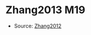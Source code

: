 <a name="material" />

# Zhang2013 M19
<script type="application/ld+json">
  {
    "@context": "https://schema.org/",
    "@type": "ChemicalSubstance",
    "http://purl.org/dc/terms/conformsTo":
      {
        "@type": "CreativeWork",
        "@id": "https://bioschemas.org/profiles/ChemicalSubstance/0.4-RELEASE/"
      },
    "@id": "https://egonw.github.io/nanowiki/nanowiki324.html#material",
    "name": "Zhang2013 M19",
    "sameAs": "http://127.0.0.1/mediawiki/index.php/Special:URIResolver/Zhang2013_M19"
  }
</script>


* Source: [Zhang2012](http://127.0.0.1/mediawiki/index.php/Special:URIResolver/Zhang2012)
